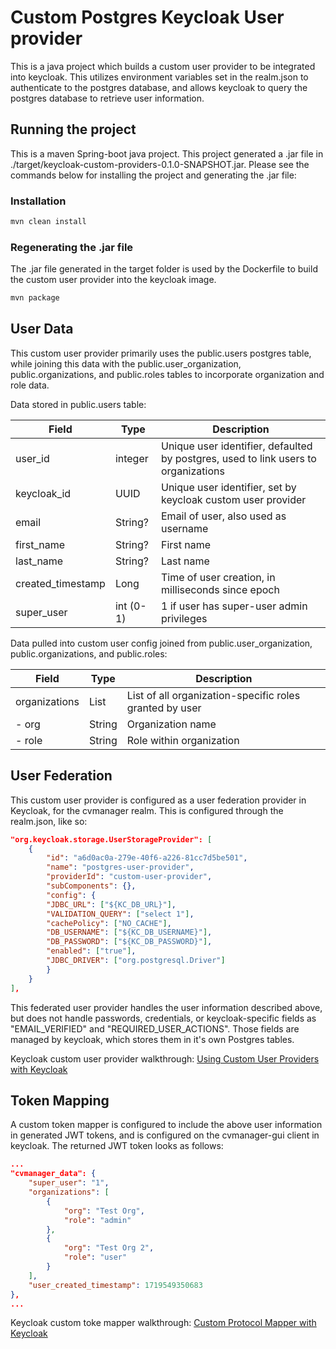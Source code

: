 # Custom Postgres Keycloak User provider

This is a java project which builds a custom user provider to be integrated into keycloak. This utilizes environment variables set in the realm.json to authenticate to the postgres database, and allows keycloak to query the postgres database to retrieve user information.

## Running the project

This is a maven Spring-boot java project. This project generated a .jar file in ./target/keycloak-custom-providers-0.1.0-SNAPSHOT.jar. Please see the commands below for installing the project and generating the .jar file:

### Installation

```sh
mvn clean install
```

### Regenerating the .jar file

The .jar file generated in the target folder is used by the Dockerfile to build the custom user provider into the keycloak image.

```sh
mvn package
```

## User Data

This custom user provider primarily uses the public.users postgres table, while joining this data with the public.user_organization, public.organizations, and public.roles tables to incorporate organization and role data.

Data stored in public.users table:

| Field             | Type      | Description                                                                        |
| ----------------- | --------- | ---------------------------------------------------------------------------------- |
| user_id           | integer   | Unique user identifier, defaulted by postgres, used to link users to organizations |
| keycloak_id       | UUID      | Unique user identifier, set by keycloak custom user provider                       |
| email             | String?   | Email of user, also used as username                                               |
| first_name        | String?   | First name                                                                         |
| last_name         | String?   | Last name                                                                          |
| created_timestamp | Long      | Time of user creation, in milliseconds since epoch                                 |
| super_user        | int (0-1) | 1 if user has super-user admin privileges                                          |

Data pulled into custom user config joined from public.user_organization, public.organizations, and public.roles:

| Field         | Type   | Description                                             |
| ------------- | ------ | ------------------------------------------------------- |
| organizations | List   | List of all organization-specific roles granted by user |
| - org         | String | Organization name                                       |
| - role        | String | Role within organization                                |

## User Federation

This custom user provider is configured as a user federation provider in Keycloak, for the cvmanager realm. This is configured through the realm.json, like so:

```json
"org.keycloak.storage.UserStorageProvider": [
    {
        "id": "a6d0ac0a-279e-40f6-a226-81cc7d5be501",
        "name": "postgres-user-provider",
        "providerId": "custom-user-provider",
        "subComponents": {},
        "config": {
        "JDBC_URL": ["${KC_DB_URL}"],
        "VALIDATION_QUERY": ["select 1"],
        "cachePolicy": ["NO_CACHE"],
        "DB_USERNAME": ["${KC_DB_USERNAME}"],
        "DB_PASSWORD": ["${KC_DB_PASSWORD}"],
        "enabled": ["true"],
        "JDBC_DRIVER": ["org.postgresql.Driver"]
        }
    }
],
```

This federated user provider handles the user information described above, but does not handle passwords, credentials, or keycloak-specific fields as "EMAIL_VERIFIED" and "REQUIRED_USER_ACTIONS". Those fields are managed by keycloak, which stores them in it's own Postgres tables.

Keycloak custom user provider walkthrough: [Using Custom User Providers with Keycloak](https://www.baeldung.com/java-keycloak-custom-user-providers)

## Token Mapping

A custom token mapper is configured to include the above user information in generated JWT tokens, and is configured on the cvmanager-gui client in keycloak. The returned JWT token looks as follows:

```json
...
"cvmanager_data": {
    "super_user": "1",
    "organizations": [
        {
            "org": "Test Org",
            "role": "admin"
        },
        {
            "org": "Test Org 2",
            "role": "user"
        }
    ],
    "user_created_timestamp": 1719549350683
},
...
```

Keycloak custom toke mapper walkthrough: [Custom Protocol Mapper with Keycloak](https://www.baeldung.com/keycloak-custom-protocol-mapper)
